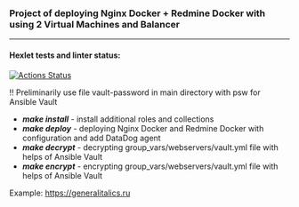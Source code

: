 ### Project of deploying Nginx Docker + Redmine Docker with using 2 Virtual Machines and Balancer
---

#### Hexlet tests and linter status:
[![Actions Status](https://github.com/generalitalics/devops-for-programmers-project-76/workflows/hexlet-check/badge.svg)](https://github.com/generalitalics/devops-for-programmers-project-76/actions)

:bangbang: Preliminarily use file vault-password in main directory with psw for Ansible Vault

- ___make install___ - install additional roles and collections
- ___make deploy___ - deploying Nginx Docker and Redmine Docker with configuration and add DataDog agent
- ___make decrypt___ - decrypting group_vars/webservers/vault.yml file with helps of Ansible Vault
- ___make encrypt___ - encrypting group_vars/webservers/vault.yml file with helps of Ansible Vault

Example: https://generalitalics.ru
